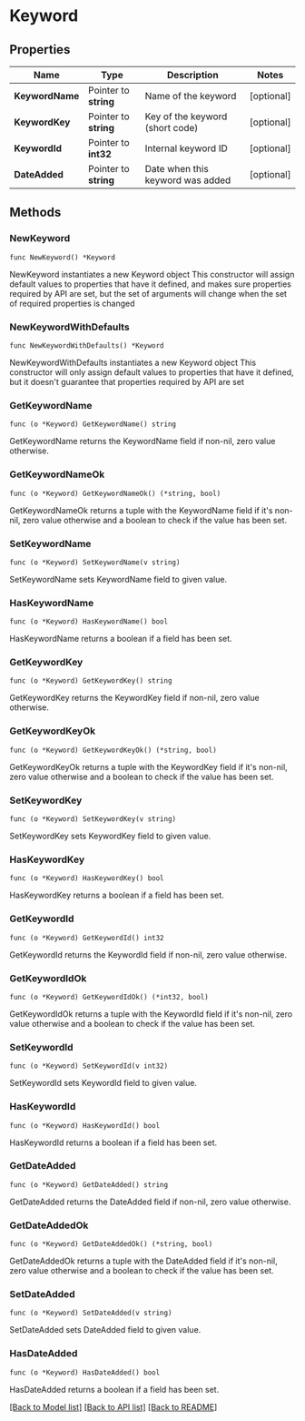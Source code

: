 # Keyword

## Properties

Name | Type | Description | Notes
------------ | ------------- | ------------- | -------------
**KeywordName** | Pointer to **string** | Name of the keyword | [optional] 
**KeywordKey** | Pointer to **string** | Key of the keyword (short code) | [optional] 
**KeywordId** | Pointer to **int32** | Internal keyword ID | [optional] 
**DateAdded** | Pointer to **string** | Date when this keyword was added | [optional] 

## Methods

### NewKeyword

`func NewKeyword() *Keyword`

NewKeyword instantiates a new Keyword object
This constructor will assign default values to properties that have it defined,
and makes sure properties required by API are set, but the set of arguments
will change when the set of required properties is changed

### NewKeywordWithDefaults

`func NewKeywordWithDefaults() *Keyword`

NewKeywordWithDefaults instantiates a new Keyword object
This constructor will only assign default values to properties that have it defined,
but it doesn't guarantee that properties required by API are set

### GetKeywordName

`func (o *Keyword) GetKeywordName() string`

GetKeywordName returns the KeywordName field if non-nil, zero value otherwise.

### GetKeywordNameOk

`func (o *Keyword) GetKeywordNameOk() (*string, bool)`

GetKeywordNameOk returns a tuple with the KeywordName field if it's non-nil, zero value otherwise
and a boolean to check if the value has been set.

### SetKeywordName

`func (o *Keyword) SetKeywordName(v string)`

SetKeywordName sets KeywordName field to given value.

### HasKeywordName

`func (o *Keyword) HasKeywordName() bool`

HasKeywordName returns a boolean if a field has been set.

### GetKeywordKey

`func (o *Keyword) GetKeywordKey() string`

GetKeywordKey returns the KeywordKey field if non-nil, zero value otherwise.

### GetKeywordKeyOk

`func (o *Keyword) GetKeywordKeyOk() (*string, bool)`

GetKeywordKeyOk returns a tuple with the KeywordKey field if it's non-nil, zero value otherwise
and a boolean to check if the value has been set.

### SetKeywordKey

`func (o *Keyword) SetKeywordKey(v string)`

SetKeywordKey sets KeywordKey field to given value.

### HasKeywordKey

`func (o *Keyword) HasKeywordKey() bool`

HasKeywordKey returns a boolean if a field has been set.

### GetKeywordId

`func (o *Keyword) GetKeywordId() int32`

GetKeywordId returns the KeywordId field if non-nil, zero value otherwise.

### GetKeywordIdOk

`func (o *Keyword) GetKeywordIdOk() (*int32, bool)`

GetKeywordIdOk returns a tuple with the KeywordId field if it's non-nil, zero value otherwise
and a boolean to check if the value has been set.

### SetKeywordId

`func (o *Keyword) SetKeywordId(v int32)`

SetKeywordId sets KeywordId field to given value.

### HasKeywordId

`func (o *Keyword) HasKeywordId() bool`

HasKeywordId returns a boolean if a field has been set.

### GetDateAdded

`func (o *Keyword) GetDateAdded() string`

GetDateAdded returns the DateAdded field if non-nil, zero value otherwise.

### GetDateAddedOk

`func (o *Keyword) GetDateAddedOk() (*string, bool)`

GetDateAddedOk returns a tuple with the DateAdded field if it's non-nil, zero value otherwise
and a boolean to check if the value has been set.

### SetDateAdded

`func (o *Keyword) SetDateAdded(v string)`

SetDateAdded sets DateAdded field to given value.

### HasDateAdded

`func (o *Keyword) HasDateAdded() bool`

HasDateAdded returns a boolean if a field has been set.


[[Back to Model list]](../README.md#documentation-for-models) [[Back to API list]](../README.md#documentation-for-api-endpoints) [[Back to README]](../README.md)


